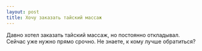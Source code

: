 ```yaml
---
layout: post 
title: Хочу заказать тайский массаж 
--- 
```

Давно хотел заказать тайский массаж, но постоянно откладывал. Сейчас уже нужно прямо срочно. Не знаете, к кому лучше обратиться?